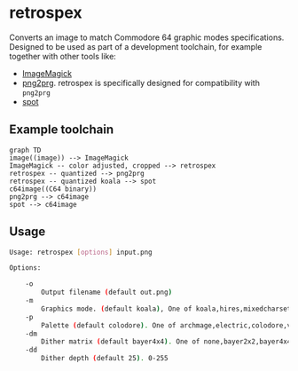 # retrospex

Converts an image to match Commodore 64 graphic modes specifications.
Designed to be used as part of a development toolchain, for example together with other tools like:

- [ImageMagick](https://imagemagick.org/index.php)
- [png2prg](https://github.com/staD020/png2prg). retrospex is specifically designed for compatibility with `png2prg`
- [spot](https://github.com/spartaomg/spot_cpp)

## Example toolchain

```mermaid
graph TD
image((image)) --> ImageMagick
ImageMagick -- color adjusted, cropped --> retrospex
retrospex -- quantized --> png2prg
retrospex -- quantized koala --> spot
c64image((C64 binary))
png2prg --> c64image
spot --> c64image
```

## Usage

```bash
Usage: retrospex [options] input.png

Options:

	-o
		Output filename (default out.png)
	-m
		Graphics mode. (default koala), One of koala,hires,mixedcharset,mccharset,sccharset
	-p
		Palette (default colodore). One of archmage,electric,colodore,vice,vice_old_lum,ste,perplex_1,perplex_2,lenyn,pepto,vice_371_internal,pantaloon
	-dm
		Dither matrix (default bayer4x4). One of none,bayer2x2,bayer4x4,bayer8x8
	-dd
		Dither depth (default 25). 0-255
```
